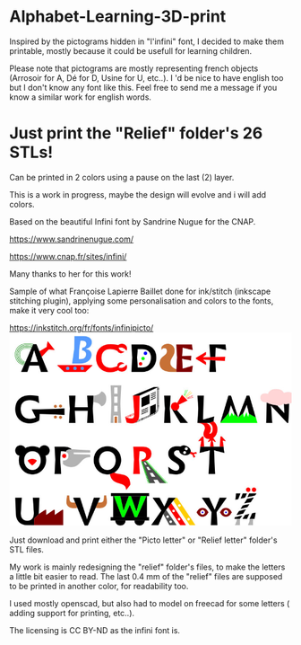 # Alphabet-Learning-3D-print

Inspired by the pictograms hidden in "l'infini" font, I decided to make them printable, mostly because it could be usefull for learning children.

Please note that pictograms are mostly representing french objects (Arrosoir for A, Dé for D, Usine for U, etc..). I 'd be nice to have english too but I don't know any font like this. Feel free to send me a message if you know a similar work for english words.

# Just print the "Relief" folder's 26 STLs!
Can be printed in 2 colors using a pause on the last (2) layer.

This is a work in progress, maybe the design will evolve and i will add colors.

Based on the beautiful Infini font by Sandrine Nugue for the CNAP.

https://www.sandrinenugue.com/

https://www.cnap.fr/sites/infini/

Many thanks to her for this work!

Sample of what Françoise Lapierre Baillet done for ink/stitch (inkscape stitching plugin), applying some personalisation and colors to the fonts, make it very cool too:

https://inkstitch.org/fr/fonts/infinipicto/
![Sample ](/infini-font/infinipicto3.jpg)



Just download and print either the "Picto letter" or "Relief letter" folder's STL files.

My work is mainly redesigning the "relief" folder's files, to make the letters a little bit easier to read.
The last 0.4 mm of the "relief" files are supposed to be printed in another color, for readability too.

I used mostly openscad, but also had to model on freecad for some letters ( adding support for printing, etc..).

The licensing is CC BY-ND as the infini font is. 
